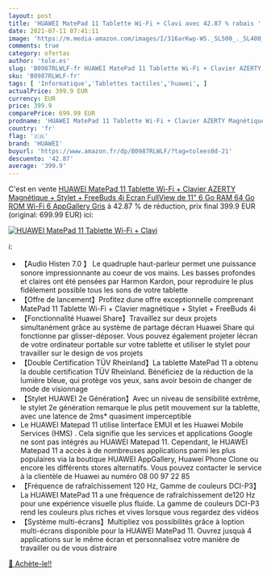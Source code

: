 ```yaml
---
layout: post
title: 'HUAWEI MatePad 11 Tablette Wi-Fi + Clavi avec 42.87 % rabais '
date: 2021-07-11 07:41:11
image: 'https://m.media-amazon.com/images/I/316arKwp-WS._SL500_._SL400_.jpg'
comments: true
category: ofertas
author: 'tole.es'
slug: 'B0987RLWLF-fr HUAWEI MatePad 11 Tablette Wi-Fi + Clavier AZERTY...'
sku: 'B0987RLWLF-fr'
tags: [ 'Informatique','Tablettes tactiles','huawei', ]
actualPrice: 399.9 EUR
currency: EUR
price: 399.9
comparePrice: 699.99 EUR
prodname: 'HUAWEI MatePad 11 Tablette Wi-Fi + Clavier AZERTY Magnétique + Stylet + FreeBuds 4i  Ecran FullView de 11"  6 Go RAM  64 Go ROM  Wi-Fi 6  AppGallery  Gris'
country: 'fr'
flag: '🇫🇷'
brand: 'HUAWEI'
buyurl: 'https://www.amazon.fr/dp/B0987RLWLF/?tag=tolees0d-21'
descuento: '42.87'
average: '399.9'
---
```


C'est en vente [HUAWEI MatePad 11 Tablette Wi-Fi + Clavier AZERTY Magnétique + Stylet + FreeBuds 4i  Ecran FullView de 11"  6 Go RAM  64 Go ROM  Wi-Fi 6  AppGallery  Gris](https://www.amazon.fr/dp/B0987RLWLF/?tag=tolees0d-21)  à  42.87 % de réduction, prix final  399.9 EUR (original: 699.99 EUR) ici:

[![HUAWEI MatePad 11 Tablette Wi-Fi + Clavi](https://m.media-amazon.com/images/I/316arKwp-WS._SL500_._SL400_.jpg)](https://www.amazon.fr/dp/B0987RLWLF/?tag=tolees0d-21)

ℹ️:

- 【Audio Histen 7.0 】 Le quadruple haut-parleur permet une puissance sonore impressionnante au coeur de vos mains. Les basses profondes et claires ont été pensées par Harmon Kardon, pour reproduire le plus fidèlement possible tous les sons de votre tablette
- 【Offre de lancement】Profitez dune offre exceptionnelle comprenant MatePad 11 Tablette Wi-Fi + Clavier magnétique + Stylet + FreeBuds 4i
- 【Fonctionnalité Huawei Share】Travaillez sur deux projets simultanément grâce au système de partage décran Huawei Share qui fonctionne par glisser-déposer. Vous pouvez également projeter lécran de votre ordinateur portable sur votre tablette et utiliser le stylet pour travailler sur le design de vos projets
- 【Double Certification TÜV Rheinland】La tablette MatePad 11 a obtenu la double certification TÜV Rheinland. Bénéficiez de la réduction de la lumière bleue, qui protège vos yeux, sans avoir besoin de changer de mode de visionnage
- 【Stylet HUAWEI 2e Génération】Avec un niveau de sensibilité extrême, le stylet 2e génération remarque le plus petit mouvement sur la tablette, avec une latence de 2ms* quasiment imperceptible
- Le HUAWEI Matepad 11 utilise linterface EMUI et les Huawei Mobile Services (HMS) . Cela signifie que les services et applications Google ne sont pas intégrés au HUAWEI Matepad 11. Cependant, le HUAWEI Matepad 11 a accès à de nombreuses applications parmi les plus populaires via la boutique HUAWEI AppGallery, Huawei Phone Clone ou encore les différents stores alternatifs. Vous pouvez contacter le service à la clientèle de Huawei au numéro 08 00 97 22 85
- 【Fréquence de rafraîchissement 120 Hz, Gamme de couleurs DCI-P3】La HUAWEI MatePad 11 a une fréquence de rafraîchissement de120 Hz pour une expérience visuelle plus fluide. La gamme de couleurs DCI-P3 rend les couleurs plus riches et vives lorsque vous regardez des vidéos
- 【Système multi-écrans】Multipliez vos possibilités grâce à loption multi-écrans disponible pour la HUAWEI MatePad 11. Ouvrez jusquà 4 applications sur le même écran et personnalisez votre manière de travailler ou de vous distraire

[🛒 Achète-le!!](https://www.amazon.fr/dp/B0987RLWLF/?tag=tolees0d-21)
